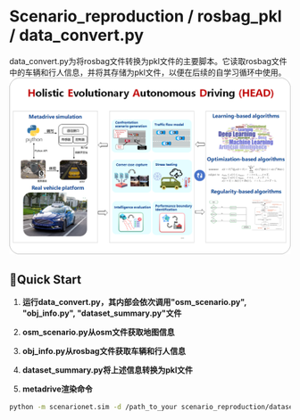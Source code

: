 
# Scenario_reproduction / rosbag_pkl / data_convert.py
data_convert.py为将rosbag文件转换为pkl文件的主要脚本。它读取rosbag文件中的车辆和行人信息，并将其存储为pkl文件，以便在后续的自学习循环中使用。
![](./assets/HEAD.jpg)
## 🔧Quick Start
1. **运行data_convert.py，其内部会依次调用"osm_scenario.py", "obj_info.py", "dataset_summary.py"文件**


2. **osm_scenario.py从osm文件获取地图信息**


3. **obj_info.py从rosbag文件获取车辆和行人信息**


4. **dataset_summary.py将上述信息转换为pkl文件**


5. **metadrive渲染命令**
```bash
python -m scenarionet.sim -d /path_to_your scenario_reproduction/datasets --render 2D/3D
```
